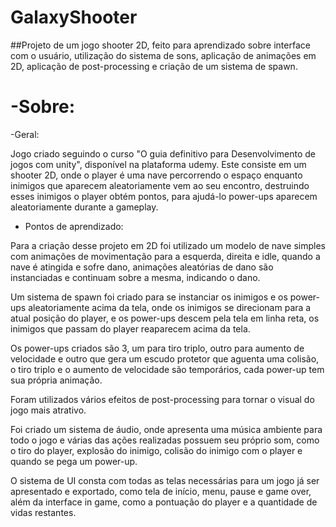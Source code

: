 # GalaxyShooter
##Projeto de um jogo shooter 2D, feito para aprendizado sobre interface com o usuário, utilização do sistema de sons, aplicação de animações em 2D, aplicação de post-processing e criação de um sistema de spawn.

-Sobre:
============================

-Geral:

Jogo criado seguindo o curso "O guia definitivo para Desenvolvimento de jogos com unity", disponível na plataforma udemy. Este consiste em um shooter 2D, onde o player é uma nave percorrendo o espaço enquanto inimigos que aparecem aleatoriamente vem ao seu encontro, destruindo esses inimigos o player obtém pontos, para ajudá-lo power-ups aparecem aleatoriamente durante a gameplay.

- Pontos de aprendizado:

Para a criação desse projeto em 2D foi utilizado um modelo de nave simples com animações de movimentação para a esquerda, direita e idle, quando a nave é atingida e sofre dano, animações aleatórias de dano são instanciadas e continuam sobre a mesma, indicando o dano.

Um sistema de spawn foi criado para se instanciar os inimigos e os power-ups aleatoriamente acima da tela, onde os inimigos se direcionam para a atual posição do player, e os power-ups descem pela tela em linha reta, os inimigos que passam do player reaparecem acima da tela.

Os power-ups criados são 3, um para tiro triplo, outro para aumento de velocidade e outro que gera um escudo protetor que aguenta uma colisão, o tiro triplo e o aumento de velocidade são temporários, cada power-up tem sua própria animação.

Foram utilizados vários efeitos de post-processing para tornar o visual do jogo mais atrativo.

Foi criado um sistema de áudio, onde apresenta uma música ambiente para todo o jogo e várias das ações realizadas possuem seu próprio som, como o tiro do player, explosão do inimigo, colisão do inimigo com o player e quando se pega um power-up.

O sistema de UI consta com todas as telas necessárias para um jogo já ser apresentado e exportado, como tela de início, menu, pause e game over, além da interface in game, como a pontuação do player e a quantidade de vidas restantes.
